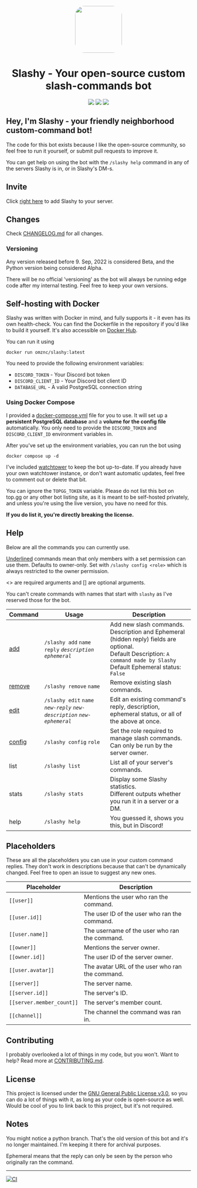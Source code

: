 <p align="center"><img src="https://i.imgur.com/j8rrx7R.png" style="width: 8rem;border-radius: 20%;"><h1 align="center">Slashy - Your open-source custom  slash-commands bot</h1></p>
<p align="center">
<a href="https://top.gg/bot/928089024252506173"><img src="https://img.shields.io/badge/top.gg-Slashy-blue?style=for-the-badge"></a>
<a href="https://hey.imkez.com/slashy-invite"><img src="https://img.shields.io/badge/Invite%20Me%20to-Discord-blue?style=for-the-badge&logo=discord"></a> 
<a href="https://hub.docker.com/repository/docker/omznc/slashy"><img src="https://img.shields.io/badge/DockerHub-white?style=for-the-badge&logo=docker"></a></p>


## Hey, I'm Slashy - your friendly neighborhood custom-command bot!

The code for this bot exists because I like the open-source community, so feel free to run it yourself, or submit pull requests to improve it.

You can get help on using the bot with the `/slashy help` command in any of the servers Slashy is in, or in Slashy's DM-s.

## Invite

Click [right here](https://hey.imkez.com/slashy-invite) to add Slashy to your server.

## Changes
Check [CHANGELOG.md](https://github.com/omznc/Slashy/blob/main/CHANGELOG.md) for all changes.

### Versioning
Any version released before 9. Sep, 2022 is considered Beta, and the Python version being considered Alpha. 

There will be no official 'versioning' as the bot will always be running edge code after my internal testing. Feel free to keep your own versions.

## Self-hosting with Docker

Slashy was written with Docker in mind, and fully supports it - it even has its own health-check.
You can find the Dockerfile in the repository if you'd like to build it yourself.
It's also accessible on [Docker Hub](https://hub.docker.com/r/omznc/slashy).

You can run it using 
```shell
docker run omznc/slashy:latest
```
You need to provide the following environment variables:
- `DISCORD_TOKEN` - Your Discord bot token
- `DISCORD_CLIENT_ID` - Your Discord bot client ID
- `DATABASE_URL` - A valid PostgreSQL connection string

### Using Docker Compose
I provided a [docker-compose.yml](https://github.com/omznc/Slashy/blob/main/docker-compose.yml) file for you to use.
It will set up a **persistent PostgreSQL database** and a **volume for the config file** automatically. You only need to provide the `DISCORD_TOKEN` and `DISCORD_CLIENT_ID` environment variables in.

After you've set up the environment variables, you can run the bot using 
```shell
docker compose up -d
```


I've included [watchtower](https://github.com/containrrr/watchtower) to keep the bot up-to-date.
If you already have your own watchtower instance, or don't want automatic updates, feel free to comment out or delete that bit.

You can ignore the `TOPGG_TOKEN` variable. 
Please do not list this bot on top.gg or any other bot listing site, as it is meant to be self-hosted privately, and unless you're using the live version, you have no need for this. 

**If you do list it, you're directly breaking the license.**

## Help
Below are all the commands you can currently use.

<u>Underlined</u> commands mean that only members with a set permission can use them. Defaults to owner-only. Set with `/slashy config <role>` which is always restricted to the owner permission.

<> are required arguments and [] are optional arguments.

You can't create commands with names that start with `slashy` as I've reserved those for the bot.

| Command 	           | Usage 	                                                                     | Description 	                                                                                                                                                                     |
|---------------------|-----------------------------------------------------------------------------|-----------------------------------------------------------------------------------------------------------------------------------------------------------------------------------|
| <ins>add</ins> 	    | `/slashy add` `name` `reply` *`description`* *`ephemeral`* 	                | Add new slash commands.<br>Description and Ephemeral (hidden reply) fields  are optional.<br>Default Description: `A command made by Slashy`<br>Default Ephemeral status: `False` |
| <ins>remove</ins> 	 | `/slashy remove` `name` 	                                                   | Remove existing slash commands. 	                                                                                                                                                 |
| <ins>edit</ins> 	   | `/slashy edit` `name` *`new-reply`* *`new-description`* *`new-ephemeral`* 	 | Edit an existing command's reply, description, ephemeral status, or all of the above at once. 	                                                                                   |
| <ins>config</ins> 	 | `/slashy config` `role` 	                                                   | Set the role required to manage slash commands. Can only be run by the server owner. 	                                                                                            |
| list 	              | `/slashy list` 	                                                            | List all of your server's commands. 	                                                                                                                                             |
| stats 	             | `/slashy stats` 	                                                           | Display some Slashy statistics.<br>Different outputs whether you run it in a server or a DM. 	                                                                                    |
| help 	              | `/slashy help` 	                                                            | You guessed it, shows you this, but in Discord! 	                                                                                                                                 |




## Placeholders
These are all the placeholders you can use in your custom command replies. 
They don't work in descriptions because that can't be dynamically changed.
Feel free to open an issue to suggest any new ones.
 
| Placeholder 	               | Description 	                                     |
|-----------------------------|---------------------------------------------------|
| `[[user]]` 	                | Mentions the user who ran the command. 	          |
| `[[user.id]] `	             | The user ID of the user who ran the command. 	    |
| `[[user.name]] `	           | The username of the user who ran the command. 	   |
| `[[owner]]` 	               | Mentions the server owner. 	                      |
| `[[owner.id]] `	            | The user ID of the server owner. 	                |
| `[[user.avatar]]` 	         | The avatar URL of the user who ran the command. 	 |
| `[[server]] `	              | The server name. 	                                |
| `[[server.id]] `	           | The server's ID. 	                                |
| `[[server.member_count]]` 	 | The server's member count. 	                      |
| `[[channel]]` 	             | The channel the command was ran in. 	             |
  

## Contributing
I probably overlooked a lot of things in my code, but you won't. Want to help?
Read more at [CONTRIBUTING.md](https://github.com/omznc/Slashy/blob/main/CONTRIBUTING.md).

## License

This project is licensed under the [GNU General Public License v3.0](https://www.gnu.org/licenses/gpl-3.0.html), so you can do a lot of things with it, as long as your code is open-source as well. Would be cool of you to link back to this project, but it's not required.

## Notes
You might notice a python branch. That's the old version of this bot and it's no longer maintained. I'm keeping it there for archival purposes.

Ephemeral means that the reply can only be seen by the person who originally ran the command.

---
[![CI](https://github.com/omznc/slashy/actions/workflows/CI.yml/badge.svg)](https://github.com/omznc/slashy/actions/workflows/CI.yml)

